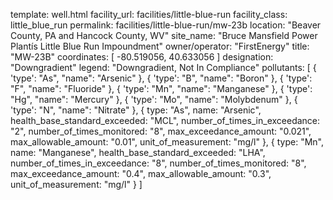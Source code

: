 template: well.html
facility_url: facilities/little-blue-run
facility_class: little_blue_run
permalink: facilities/little-blue-run/mw-23b
location: "Beaver County, PA and Hancock County, WV"
site_name: "Bruce Mansfield Power Plantís Little Blue Run Impoundment"
owner/operator: "FirstEnergy"
title: "MW-23B"
coordinates: [
  -80.519056,
  40.633056
]
designation: "Downgradient"
legend: "Downgradient, Not In Compliance"
pollutants: [
  {
    'type': "As",
    "name": "Arsenic"
  },
  {
    'type': "B",
    "name": "Boron"
  },
  {
    'type': "F",
    "name": "Fluoride"
  },
  {
    'type': "Mn",
    "name": "Manganese"
  },
  {
    'type': "Hg",
    "name": "Mercury"
  },
  {
    'type': "Mo",
    "name": "Molybdenum"
  },
  {
    'type': "N",
    "name": "Nitrate"
  },
  {
  type: "As",
  name: "Arsenic",
  health_base_standard_exceeded: "MCL",
  number_of_times_in_exceedance: "2",
  number_of_times_monitored: "8",
  max_exceedance_amount: "0.021",
  max_allowable_amount: "0.01",
  unit_of_measurement: "mg/l"
  },
  {
  type: "Mn",
  name: "Manganese",
  health_base_standard_exceeded: "LHA",
  number_of_times_in_exceedance: "8",
  number_of_times_monitored: "8",
  max_exceedance_amount: "0.4",
  max_allowable_amount: "0.3",
  unit_of_measurement: "mg/l"
  }
]
